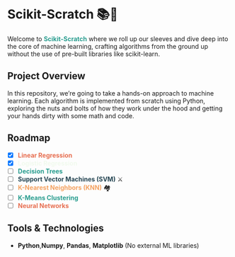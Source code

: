 # Scikit-Scratch 📚🤖

Welcome to <span style="color: #2a9d8f;"><strong>Scikit-Scratch</strong></span> where we roll up our sleeves and dive deep into the core of machine learning, crafting algorithms from the ground up without the use of pre-built libraries like scikit-learn. 

## Project Overview

In this repository, we’re going to take a hands-on approach to machine learning. Each algorithm is implemented from scratch using Python, exploring the nuts and bolts of how they work under the hood and getting your hands dirty with some math and code.

## Roadmap

- [X] <span style="color: #e76f51;"><strong>Linear Regression</strong></span> 
- [X] <span style="color: #f1faee;"><strong>Logistic Regression</strong></span> 
- [ ] <span style="color: #2a9d8f;"><strong>Decision Trees</strong></span> 
- [ ] <span style="color: #264653;"><strong>Support Vector Machines (SVM)</strong></span> ⚔️
- [ ] <span style="color: #f4a261;"><strong>K-Nearest Neighbors (KNN)</strong></span> 🏘️
- [ ] <span style="color: #2a9d8f;"><strong>K-Means Clustering</strong></span> 
- [ ] <span style="color: #e76f51;"><strong>Neural Networks</strong></span> 

## Tools & Technologies

- **Python**,**Numpy**, **Pandas**, **Matplotlib** (No external ML libraries)

